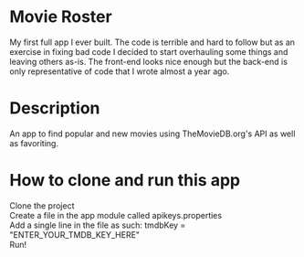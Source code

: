 # Movie Roster  
My first full app I ever built.  The code is terrible and hard to follow but as an exercise in fixing bad code I decided to start overhauling some things and leaving others as-is.  The front-end looks nice enough but the back-end is only representative of code that I wrote almost a year ago.

# Description  
An app to find popular and new movies using TheMovieDB.org's API as well as favoriting.  

# How to clone and run this app  
Clone the project  
Create a file in the app module called apikeys.properties  
Add a single line in the file as such:   tmdbKey = "ENTER_YOUR_TMDB_KEY_HERE"  
Run!



